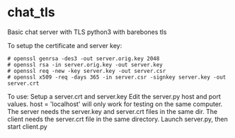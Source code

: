 # chat_tls
Basic chat server with TLS
python3 with barebones tls

To setup the certificate and server key:
```
# openssl genrsa -des3 -out server.orig.key 2048
# openssl rsa -in server.orig.key -out server.key
# openssl req -new -key server.key -out server.csr
# openssl x509 -req -days 365 -in server.csr -signkey server.key -out server.crt
```

To use:
Setup a server.crt and server.key
Edit the server.py host and port values. host = 'localhost' will only work for testing on the same computer.
The server needs the server.key and server.crt files in the same dir. The client needs the server.crt file in the same directory. Launch server.py, then start client.py
